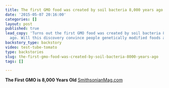 ```yaml
---
title: The first GMO food was created by soil bacteria 8,000 years ago
date: '2015-05-07 20:16:00'
categories: []
layout: post
published: true
lead_copy: 'Turns out the first GMO food was created by soil bacteria 8,000 years
  ago. Will this discovery convince people genetically modified foods are safe? '
backstory_type: backstory
video: test-tube-tomato
type: backstories
slug: the-first-gmo-food-was-created-by-soil-bacteria-8000-years-ago
tags: []

---
```

**The First GMO is 8,000 Years Old**
[SmithsonianMag.com](http://www.smithsonianmag.com/smart-news/first-gmo-8000-years-old-180955199/?no-ist)

